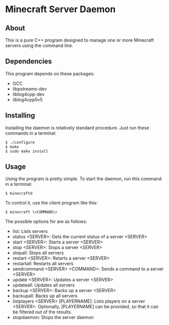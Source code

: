 # Minecraft Server Daemon

About
-----
This is a pure C++ program designed to manage one or more Minecraft servers using the command line.  

Dependencies
------------
This program depends on these packages:
* GCC
* libpstreams-dev
* liblog4cpp-dev
* liblog4cpp5v5

Installing
--------

Installing the daemon is relatively standard procedure.  Just run these commands in a terminal:

	$ ./configure
	$ make
	$ sudo make install

Usage
-----

Using the program is pretty simple. To start the daemon, run this command in a terminal:  
	
	$ minecraftd
To control it, use the client program like this:

	$ minecraft \<COMMAND\>
The possible options for <COMMAND> are as follows:
* list:  Lists servers
* status \<SERVER\>:  Gets the current status of a server \<SERVER\>
* start \<SERVER\>:  Starts a server \<SERVER\>
* stop \<SERVER\>:  Stops a server \<SERVER\>
* stopall:  Stops all servers
* restart \<SERVER\>:  Retarts a server \<SERVER\>
* restartall:  Restarts all servers
* sendcommand \<SERVER\> \<COMMAND\>:  Sends a command <COMMAND> to a server \<SERVER\>
* update \<SERVER\>:  Updates a server \<SERVER\>
* updateall:  Updates all servers
* backup \<SERVER\>:  Backs up a server \<SERVER\>
* backupall:  Backs up all servers
* listplayers \<SERVER\> [PLAYERNAME]:  Lists players on a server \<SERVER\>.  Optionally, [PLAYERNAME] can be provided, so that it can be filtered out of the results.
* stopdaemon:  Stops the server daemon

    
